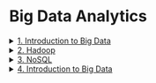 # Big Data Analytics

<details>
  <summary><a href="https://github.com/JaydeepAgravat/Big-Data-Analytics/blob/main/Introduction%20to%20Big%20Data.md">1. Introduction to Big Data</a></summary>
  <br/>
  - Introduction
    - Data
    - Types of Data
    - Sources of Data
    - Computer Data as Information
    - Big Data
    - Sources of Big Data
  - Big Data Characteristics
    1. Volume
    2. Value
    3. Veracity
    4. Visualization
    5. Variety
    6. Velocity
    7. Virality
  - Challenges of Conventional System
    1. Volume of Data
    2. Processing and Analyzing
    3. Management of Data
    4. Velocity
    5. Variety
    6. Veracity
    7. Value
    8. Security and Privacy
    9. Cost
  - Types of Big Data
    1. Structured Data
    2. Unstructured Data
    3. Semi-structured Data
  - Intelligent Data Analysis
    1. Data Collection and Integration
    2. Pre-processing and Cleaning
    3. Pattern Recognition and Machine Learning
    4. Predictive Modeling
    5. Real-time Analysis
    6. Natural Language Processing (NLP)
    7. Cluster Analysis and Segmentation
    8. Deep Learning
    9. Interactive Data Exploration
    10. Ethical Considerations
  - Traditional vs Big Data Business Approach
    - Data Variety
    - Data Processing Speed	
    - Data Sources	
    - Decision-Making	
    - Technology Infrastructure	
    - Cost of Infrastructure	
    - Analytics Tools	
    - Business Strategy
    - Customer Insights	
    - Competitive Advantage	
    - Risk Management	
    - Flexibility and Scalability	
    - Time-to-Insight	
    - Value Extraction from Data	
    - Innovation Focus	
    - Regulatory Compliance Challenges	
  - Case Study of Big Data Solutions
    - Amazon
    - Uber
    - Netflix
    - YouTube
    - OpenAI
</details>

<details>
  <summary><a href="https://github.com/JaydeepAgravat/Big-Data-Analytics/blob/main/Hadoop.md">2. Hadoop</a></summary>
  <br/>
  
  - History of Hadoop
  - Basics of Hadoop
  - Advantage & Disadvantage of Hadoop
  - Why Hadoop Required?
  - Hadoop Distributed File System
    - HDFS Master-Slave Architecture
    - HDFS Core Components
    - Hadoop Cluster
    - HDFS Write Architecture
    - HDFS Write Pipeline
    - Data Streaming & Replication
    - Shutdown of Pipeline or Acknowledgement Stage
  - Hadoop Ecosystem
  - Hadoop Ecosystem Distribution
    - Data Layer Components
    - Supporting Components (Coordinate and Manage Data Processing)
  - Map Reduce
    - Developing a MapReduce Application
    - MapReduce Architecture
    - How MapReduce Works
    - MapReduce Algorithm
    - MapReduce Features
    - Brief Anatomy of a Map Reduce Job run and Failures
      - Anatomy of a MapReduce Job Run
      - Failures in MapReduce Job Run
      - Mitigation Strategies for Failures
    - Map Reduce Types and Formats
      - MapReduce Types
      - MapReduce Formats
  - Hadoop Environment
  - Hadoop Configuration
  - Security in Hadoop
  - Administering Hadoop
  - Monitoring-Maintenance
  - Hadoop Benchmarks
  - Hadoop in the Cloud
</details>

<details>
  <summary><a href="https://github.com/JaydeepAgravat/Big-Data-Analytics/blob/main/NoSQL.md">3. NoSQL</a></summary>
  <br/>
  
  - Introduction
    - What is NoSQL
    - Where is NoSQL used
    - Features of NoSQL
    - Advantages & Disadvantages of NoSQL
  - NoSQL business drivers
  - NoSQL case studies
    1. Memcached
    2. Google's MapReduce
    3. Google's Bigtable
    4. Amazon's DynamoDB
    5. MongoDB
    6. Cassandra
    7. Redis
    8. Couchbase
  - NoSQL data architecture patterns
    1. Key-Value Stores
    2. Graph Stores
    3. Column Family (Bigtable) Stores
    4. Document Stores
    5. Variations of NoSQL Architectural Patterns
  - Using NoSQL to Manage Big Data
    1. Big Data NoSQL Solution:
    2. Understanding Types of Big Data Problems:
    3. NoSQL Database Types for Big Data:
    4. Challenges and Considerations:
  - Analyzing big data with a shared-nothing architecture
    1. Introduction to Shared-Nothing Architecture
    2. Analyzing Big Data with Shared-Nothing Architecture
    3. Components of a Shared-Nothing System:
    4. Use Cases and Applications:
    5. Benefits and Challenges
    6. Examples of Shared-Nothing Systems
    7. Conclusion:
  - Choosing distribution models: master-slave versus peer-to-peer
    1. Introduction to Distribution Models
    2. Master-Slave Distribution Model
    3. Peer-to-Peer Distribution Model
    4. Choosing Between Models
    5. Use Cases
    6. Hybrid Models
    7. Conclusion
  - Four ways that NoSQL systems handle big data problems
    1. Horizontal Scalability
    2. Schema Flexibility
    3. Distribution Models
    4. NoSQL Database Types
  - SQL vs NoSQL  
</details>

<details>
  <summary><a href="https://github.com/JaydeepAgravat/Big-Data-Analytics/blob/main/Mining%20Data%20Stream.md">4. Introduction to Big Data</a></summary>
  <br/>

  - Data Stream Mining
  - Stream Data
  - Stream Data Model
  - Stream Data Architecture
  - ETL
  - Batch vs Steam Processing
  - Stream Computing
  - Sampling Data in a Stream
  - Filtering Streams
  - Counting Distinct Elements in a Stream
  - Estimating Moments
  - Counting Ones in a Window
  - Decaying Window
  - Real time Analytics Platform (RTAP) applications
  - Case Study
    - Real-Time Sentiment Analysis
    - Stock Market Predictions
  - Using Graph Analytics for Big Data: Graph Analytics
</details>

